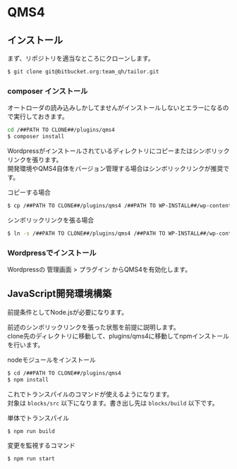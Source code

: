 # QMS4

## インストール

まず、リポジトリを適当なところにクローンします。
```bash
$ git clone git@bitbucket.org:team_qh/tailor.git
```

### composer インストール

オートローダの読み込みしかしてませんがインストールしないとエラーになるので実行しておきます。
```bash
cd /##PATH TO CLONE##/plugins/qms4
$ composer install
```

Wordpressがインストールされているディレクトリにコピーまたはシンボリックリンクを張ります。<br />
開発環境やQMS4自体をバージョン管理する場合はシンボリックリンクが推奨です。

コピーする場合
```bash
$ cp /##PATH TO CLONE##/plugins/qms4 /##PATH TO WP-INSTALL##/wp-content/plugins/qms4
```

シンボリックリンクを張る場合
```bash
$ ln -s /##PATH TO CLONE##/plugins/qms4 /##PATH TO WP-INSTALL##/wp-content/plugins/qms4
```

### Wordpressでインストール

Wordpressの 管理画面 > プラグイン からQMS4を有効化します。

## JavaScript開発環境構築

前提条件としてNode.jsが必要になります。

前述のシンボリックリンクを張った状態を前提に説明します。<br />
clone先のディレクトリに移動して、plugins/qms4に移動してnpmインストールを行います。

nodeモジュールをインストール
```bash
$ cd /##PATH TO CLONE##/plugins/qms4
$ npm install
```

これでトランスパイルのコマンドが使えるようになります。<br />
対象は `blocks/src` 以下になります。書き出し先は `blocks/build` 以下です。

単体でトランスパイル
```bash
$ npm run build
```

変更を監視するコマンド
```bash
$ npm run start
```

